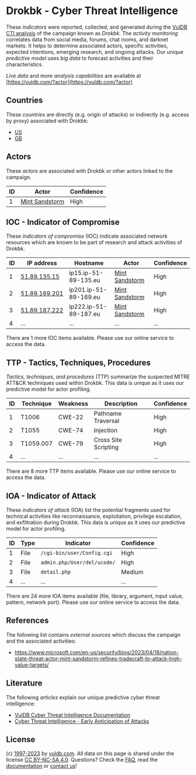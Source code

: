 # Drokbk - Cyber Threat Intelligence

These _indicators_ were reported, collected, and generated during the [VulDB CTI analysis](https://vuldb.com/?kb.cti) of the campaign known as _Drokbk_. The _activity monitoring_ correlates data from social media, forums, chat rooms, and darknet markets. It helps to determine associated actors, specific activities, expected intentions, emerging research, and ongoing attacks. Our unique _predictive model_ uses _big data_ to forecast activities and their characteristics.

_Live data_ and more _analysis capabilities_ are available at [https://vuldb.com/?actor](https://vuldb.com/?actor)

## Countries

These _countries_ are directly (e.g. origin of attacks) or indirectly (e.g. access by proxy) associated with Drokbk:

* [US](https://vuldb.com/?country.us)
* [GB](https://vuldb.com/?country.gb)

## Actors

These _actors_ are associated with Drokbk or other actors linked to the campaign.

ID | Actor | Confidence
-- | ----- | ----------
1 | [Mint Sandstorm](https://vuldb.com/?actor.mint_sandstorm) | High

## IOC - Indicator of Compromise

These _indicators of compromise_ (IOC) indicate associated network resources which are known to be part of research and attack activities of Drokbk.

ID | IP address | Hostname | Actor | Confidence
-- | ---------- | -------- | ----- | ----------
1 | [51.89.135.15](https://vuldb.com/?ip.51.89.135.15) | ip15.ip-51-89-135.eu | [Mint Sandstorm](https://vuldb.com/?actor.mint_sandstorm) | High
2 | [51.89.169.201](https://vuldb.com/?ip.51.89.169.201) | ip201.ip-51-89-169.eu | [Mint Sandstorm](https://vuldb.com/?actor.mint_sandstorm) | High
3 | [51.89.187.222](https://vuldb.com/?ip.51.89.187.222) | ip222.ip-51-89-187.eu | [Mint Sandstorm](https://vuldb.com/?actor.mint_sandstorm) | High
4 | ... | ... | ... | ...

There are 1 more IOC items available. Please use our online service to access the data.

## TTP - Tactics, Techniques, Procedures

_Tactics, techniques, and procedures_ (TTP) summarize the suspected MITRE ATT&CK techniques used within Drokbk. This data is unique as it uses our predictive model for actor profiling.

ID | Technique | Weakness | Description | Confidence
-- | --------- | -------- | ----------- | ----------
1 | T1006 | CWE-22 | Pathname Traversal | High
2 | T1055 | CWE-74 | Injection | High
3 | T1059.007 | CWE-79 | Cross Site Scripting | High
4 | ... | ... | ... | ...

There are 8 more TTP items available. Please use our online service to access the data.

## IOA - Indicator of Attack

These _indicators of attack_ (IOA) list the potential fragments used for technical activities like reconnaissance, exploitation, privilege escalation, and exfiltration during Drokbk. This data is unique as it uses our predictive model for actor profiling.

ID | Type | Indicator | Confidence
-- | ---- | --------- | ----------
1 | File | `/cgi-bin/user/Config.cgi` | High
2 | File | `admin.php/User/del/ucode/` | High
3 | File | `detail.php` | Medium
4 | ... | ... | ...

There are 24 more IOA items available (file, library, argument, input value, pattern, network port). Please use our online service to access the data.

## References

The following list contains _external sources_ which discuss the campaign and the associated activities:

* https://www.microsoft.com/en-us/security/blog/2023/04/18/nation-state-threat-actor-mint-sandstorm-refines-tradecraft-to-attack-high-value-targets/

## Literature

The following _articles_ explain our unique predictive cyber threat intelligence:

* [VulDB Cyber Threat Intelligence Documentation](https://vuldb.com/?kb.cti)
* [Cyber Threat Intelligence - Early Anticipation of Attacks](https://www.scip.ch/en/?labs.20201022)

## License

(c) [1997-2023](https://vuldb.com/?kb.changelog) by [vuldb.com](https://vuldb.com/?kb.about). All data on this page is shared under the license [CC BY-NC-SA 4.0](https://creativecommons.org/licenses/by-nc-sa/4.0/). Questions? Check the [FAQ](https://vuldb.com/?kb.faq), read the [documentation](https://vuldb.com/?kb) or [contact us](https://vuldb.com/?contact)!
